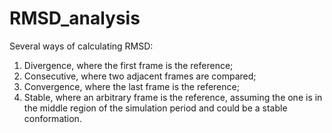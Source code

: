 # RMSD_analysis

Several ways of calculating RMSD:
1. Divergence, where the first frame is the reference;
2. Consecutive, where two adjacent frames are compared;
3. Convergence, where the last frame is the reference;
4. Stable, where an arbitrary frame is the reference, assuming the one is in the middle region of the simulation period and could be a stable conformation. 
